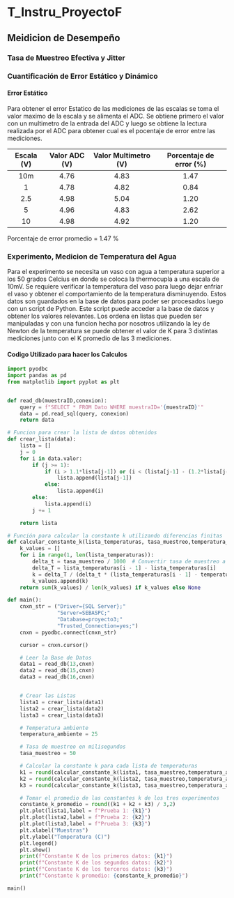 # T_Instru_ProyectoF

## Meidicion de Desempeño
### Tasa de Muestreo Efectiva y Jitter

### Cuantificación de Error Estático y Dinámico
#### Error Estático

Para obtener el error Estatico de las mediciones de las escalas se toma el valor maximo de la escala y se alimenta el ADC. Se obtiene primero el valor con un multimetro de la entrada del ADC y luego se obtiene la lectura realizada por el ADC para obtener cual es el pocentaje de error entre las mediciones. 

| Escala (V) | Valor ADC (V) | Valor Multimetro (V) | Porcentaje de error (%) |
|:----------:|:-------------:|:--------------------:|:-----------------------:|
|     10m    |      4.76     |         4.83         |           1.47          |
|      1     |      4.78     |         4.82         |           0.84          |
|     2.5    |      4.98     |         5.04         |           1.20          |
|      5     |      4.96     |         4.83         |           2.62          |
|     10     |      4.98     |         4.92         |           1.20          |

Porcentaje de error promedio = 1.47 %

### Experimento, Medicion de Temperatura del Agua
Para el experimento se necesita un vaso con agua a temperatura superior a los 50 grados Celcius en donde se coloca la thermocupla a una escala de 10mV. Se requiere verificar la temperatura del vaso para luego dejar enfriar el vaso y obtener el comportamiento de la temperatura disminuyendo. Estos datos son guardados en la base de datos para poder ser procesados luego con un script de Python. Este script puede acceder a la base de datos y obtener los valores relevantes. Los ordena en listas que pueden ser manipuladas y con una funcion hecha por nosotros utilizando la ley de Newton de la temperatura se puede obtener el valor de K para 3 distintas mediciones junto con el K promedio de las 3 mediciones. 

#### Codigo Utilizado para hacer los Calculos
```python 
import pyodbc
import pandas as pd
from matplotlib import pyplot as plt


def read_db(muestraID,conexion):
    query = f"SELECT * FROM Dato WHERE muestraID='{muestraID}'"
    data = pd.read_sql(query, conexion)
    return data

# Funcion para crear la lista de datos obtenidos
def crear_lista(data):
    lista = []
    j = 0
    for i in data.valor:
        if (j >= 1):
            if (i > 1.1*lista[j-1]) or (i < (lista[j-1] - (1.2*lista[j-1]-lista[j-1]))):
                lista.append(lista[j-1])
            else:
                lista.append(i)
        else:
            lista.append(i)
        j += 1

    return lista

# Función para calcular la constante k utilizando diferencias finitas
def calcular_constante_k(lista_temperaturas, tasa_muestreo,temperatura_ambiente):
    k_values = []
    for i in range(1, len(lista_temperaturas)):
        delta_t = tasa_muestreo / 1000  # Convertir tasa de muestreo a segundos
        delta_T = lista_temperaturas[i - 1] - lista_temperaturas[i]
        k = delta_T / (delta_t * (lista_temperaturas[i - 1] - temperatura_ambiente))
        k_values.append(k)
    return sum(k_values) / len(k_values) if k_values else None

def main():
    cnxn_str = ("Driver={SQL Server};"
                "Server=SEBASPC;"
                "Database=proyecto3;"
                "Trusted_Connection=yes;")
    cnxn = pyodbc.connect(cnxn_str)

    cursor = cnxn.cursor()

    # Leer la Base de Datos
    data1 = read_db(13,cnxn)
    data2 = read_db(15,cnxn)
    data3 = read_db(16,cnxn)


    # Crear las Listas
    lista1 = crear_lista(data1)
    lista2 = crear_lista(data2)
    lista3 = crear_lista(data3)

    # Temperatura ambiente
    temperatura_ambiente = 25

    # Tasa de muestreo en milisegundos
    tasa_muestreo = 50

    # Calcular la constante k para cada lista de temperaturas
    k1 = round(calcular_constante_k(lista1, tasa_muestreo,temperatura_ambiente),5)
    k2 = round(calcular_constante_k(lista2, tasa_muestreo,temperatura_ambiente),5)
    k3 = round(calcular_constante_k(lista3, tasa_muestreo,temperatura_ambiente),5)

    # Tomar el promedio de las constantes k de los tres experimentos
    constante_k_promedio = round((k1 + k2 + k3) / 3,2)
    plt.plot(lista1,label = f"Prueba 1: {k1}")
    plt.plot(lista2,label = f"Prueba 2: {k2}")
    plt.plot(lista3,label = f"Prueba 3: {k3}")
    plt.xlabel("Muestras")
    plt.ylabel("Temperatura (C)")
    plt.legend()
    plt.show()
    print(f"Constante K de los primeros datos: {k1}")
    print(f"Constante K de los segundos datos: {k2}")
    print(f"Constante K de los terceros datos: {k3}")
    print(f"Constante k promedio: {constante_k_promedio}")

main()
```
